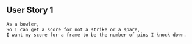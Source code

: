 ## User Story 1

```
As a bowler,
So I can get a score for not a strike or a spare,
I want my score for a frame to be the number of pins I knock down.
```
